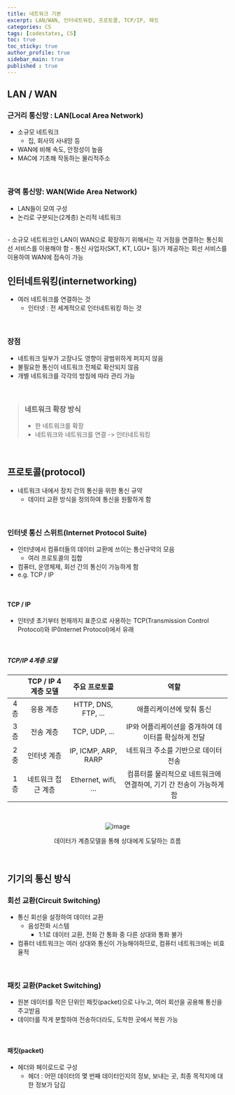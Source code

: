 ```yaml
---
title: 네트워크 기본
excerpt: LAN/WAN, 인터네트워킹, 프로토콜, TCP/IP, 패킷
categories: CS
tags: [codestates, CS]
toc: true
toc_sticky: true
author_profile: true
sidebar_main: true
published : true
---
```


## LAN / WAN
### 근거리 통신망 : LAN(Local Area Network)
- 소규모 네트워크
  - 집, 회사의 사내망 등
- WAN에 비해 속도, 안정성이 높음
- MAC에 기초해 작동하는 물리적주소

<br>

### 광역 통신망: WAN(Wide Area Network)
- LAN들이 모여 구성
- 논리로 구분되는(2계층) 논리적 네트워크
<br>
- 소규모 네트워크인 LAN이 WAN으로 확장하기 위해서는 각 거점을 연결하는 통신회선 서비스를 이용해야 함
  - 통신 사업자(SKT, KT, LGU+ 등)가 제공하는 회선 서비스를 이용하여 WAN에 접속이 가능

<br>

## 인터네트워킹(internetworking)
- 여러 네트워크를 연결하는 것
  - 인터넷 : 전 세계적으로 인터네트워킹 하는 것

<br>

### 장점
- 네트워크 일부가 고장나도 영향이 광범위하게 퍼지지 않음
- 불필요한 통신이 네트워크 전체로 확산되지 않음
- 개별 네트워크를 각각의 방침에 따라 관리 가능

<br>

> ### 네트워크 확장 방식
> - 한 네트워크를 확장
> - 네트워크와 네트워크를 연결 -> 인터네트워킹

<br>

## 프로토콜(protocol)
- 네트워크 내에서 장치 간의 통신을 위한 통신 규약
  - 데이터 교환 방식을 정의하여 통신을 원활하게 함

<br>

### 인터넷 통신 스위트(Internet Protocol Suite) 
- 인터넷에서 컴퓨터들의 데이터 교환에 쓰이는 통신규약의 모음
  - 여러 프로토콜의 집합
- 컴퓨터, 운영체제, 회선 간의 통신이 가능하게 함
- e.g. TCP / IP

<br>

#### TCP / IP
- 인터넷 초기부터 현재까지 표준으로 사용하는 TCP(Transmission Control Protocol)와 IP(Internet Protocol)에서 유래

<br>

##### TCP/IP 4계층 모델

||TCP / IP 4계층 모델|주요 프로토콜|역할|
|:-:|:-:|:-:|:-:|
|4층|응용 계층|HTTP, DNS, FTP, ...|애플리케이션에 맞춰 통신|
|3층|전송 계층|TCP, UDP, ...|IP와 어플리케이션을 중개하여 데이터를 확실하게 전달|
|2충|인터넷 계층|IP, ICMP, ARP, RARP|네트워크 주소를 기반으로 데이터 전송|
|1층|네트워크 접근 계층|Ethernet, wifi, ...|컴퓨터를 물리적으로 네트워크에 연결하여, 기기 간 전송이 가능하게 함|

<br>

<center> 

![image](https://github.com/JSooCha/JSooCha.github.io/assets/90169862/f73e179e-8eb8-447d-aaff-4d8f3cd901dc)


데이터가 계층모델을 통해 상대에게 도달하는 흐름

</center>

<br>

## 기기의 통신 방식

### 회선 교환(Circuit Switching) 
- 통신 회선을 설정하여 데이터 교환
  - 음성전화 시스템
    - 1:1로 데이터 교환, 전화 간 통화 중 다른 상대와 통화 불가
- 컴퓨터 네트워크는 여러 상대와 통신이 가능해야하므로, 컴퓨터 네트워크에는 비효율적

<br>

### 패킷 교환(Packet Switching) 
- 원본 데이터를 작은 단위인 패킷(packet)으로 나누고, 여러 회선을 공용해 통신을 주고받음
- 데이터를 작게 분할하여 전송하더라도, 도착한 곳에서 복원 가능

<br>

#### 패킷(packet)
- 헤더와 페이로드로 구성 
  - 헤더 : 어떤 데이터의 몇 번째 데이터인지의 정보, 보내는 곳, 최종 목적지에 대한 정보가 담김



